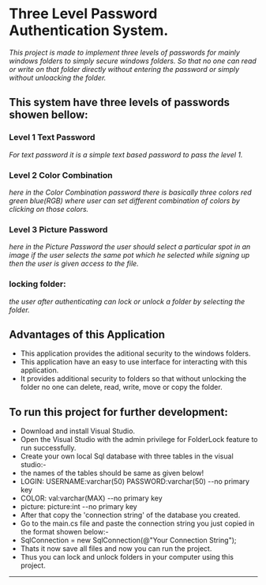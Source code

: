 # **Three Level Password Authentication System.**
_This project is made to implement three levels of passwords for mainly windows folders to simply secure windows folders. So that no one can read or write on that folder directly without entering the password or simply without unloacking the folder._

## This system have three levels of passwords showen bellow:

### Level 1 Text Password
_For text password it is a simple text based password to pass the level 1._


### Level 2 Color Combination
_here in the Color Combination password there is basically three colors red green blue(RGB) where user can set different combination of colors by clicking on those colors._


### Level 3 Picture Password
_here in the Picture Password the user should select a particular spot in an image if the user selects the same pot which he selected while signing up then the user is given access to the file._

### locking folder:
_the user after authenticating can lock or unlock a folder by selecting the folder._


## Advantages of this Application
- This application provides the aditional security to the windows folders.
- This application have an easy to use interface for interacting with this application.
- It provides additional security to folders so that without unlocking the folder no one can delete, read, write, move or copy the folder.

## To run this project for further development:
- Download and install Visual Studio.
- Open the Visual Studio with the admin privilege for FolderLock feature to run successfully.
- Create your own local Sql database with three tables in the visual studio:- 
- the names of the tables should be same as given below!
- LOGIN: USERNAME:varchar(50) PASSWORD:varchar(50) --no primary key
- COLOR: val:varchar(MAX) --no primary key
- picture: picture:int --no primary key
- After that copy the 'connection string' of the database you created.
- Go to the main.cs file and paste the connection string you just copied in the format showen below:-
- SqlConnection = new SqlConnection(@"Your Connection String");
- Thats it now save all files and now you can run the project.
- Thus you can lock and unlock folders in your computer using this project.
----

